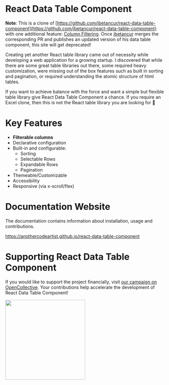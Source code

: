 # React Data Table Component

**Note**: This is a clone of [https://github.com/jbetancur/react-data-table-component](https://github.com/jbetancur/react-data-table-component) with one additional feature: [Column Filtering](https://anothercodeartist.github.io/react-data-table-component/?path=/story/general--kitchen-sink). Once [jbetancur](https://github.com/jbetancur) merges the corresponding PR and publishes an updated version of his data table component, this site will get deprecated!

Creating yet another React table library came out of necessity while developing a web application for a growing startup. I discovered that while there are some great table libraries out there, some required heavy customization, were missing out of the box features such as built in sorting and pagination, or required understanding the atomic structure of html tables.

If you want to achieve balance with the force and want a simple but flexible table library give React Data Table Component a chance. If you require an Excel clone, then this is not the React table library you are looking for 👋

# Key Features

- **Filterable columns**
- Declarative configuration
- Built-in and configurable:
  - Sorting
  - Selectable Rows
  - Expandable Rows
  - Pagination
- Themeable/Customizable
- Accessibility
- Responsive (via x-scroll/flex)

# Documentation Website

The documentation contains information about installation, usage and contributions.

https://anothercodeartist.github.io/react-data-table-component

# Supporting React Data Table Component

If you would like to support the project financially, visit
[our campaign on OpenCollective](https://opencollective.com/react-data-table-component). Your contributions help accelerate the development of React Data Table Component!

<a href="https://opencollective.com/react-data-table-component" target="_blank">
	<img src="https://opencollective.com/react-data-table-component/contribute/button@2x.png?color=blue" width="250px" />
</a>


